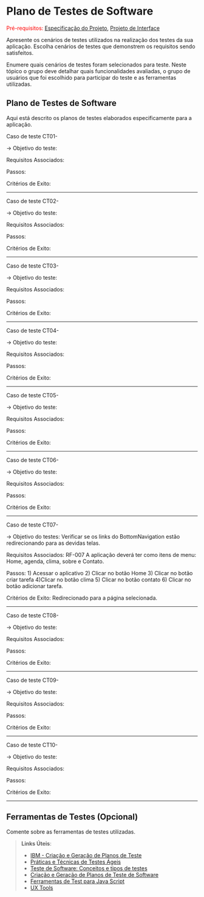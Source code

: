 # Plano de Testes de Software

<span style="color:red">Pré-requisitos: <a href="2-Especificação do Projeto.md"> Especificação do Projeto</a></span>, <a href="3-Projeto de Interface.md"> Projeto de Interface</a>

Apresente os cenários de testes utilizados na realização dos testes da sua aplicação. Escolha cenários de testes que demonstrem os requisitos sendo satisfeitos.

Enumere quais cenários de testes foram selecionados para teste. Neste tópico o grupo deve detalhar quais funcionalidades avaliadas, o grupo de usuários que foi escolhido para participar do teste e as ferramentas utilizadas.

## Plano de Testes de Software

Aqui está descrito os planos de testes elaborados especificamente para a aplicação.

Caso de teste CT01-

-> Objetivo do teste:

Requisitos Associados:

Passos:

Critérios de Exito:

---

Caso de teste CT02-

-> Objetivo do teste:

Requisitos Associados:

Passos:

Critérios de Exito:

---

Caso de teste CT03-

-> Objetivo do teste:

Requisitos Associados:

Passos:

Critérios de Exito:

---

Caso de teste CT04-

-> Objetivo do teste:

Requisitos Associados:

Passos:

Critérios de Exito:

---

Caso de teste CT05-

-> Objetivo do teste:

Requisitos Associados:

Passos:

Critérios de Exito:

---

Caso de teste CT06-

-> Objetivo do teste:

Requisitos Associados:

Passos:

Critérios de Exito:

---

Caso de teste CT07- 

-> Objetivo do testes: Verificar se os links do BottomNavigation estão redirecionando para as devidas telas.

Requisitos Associados: RF-007 	A aplicação deverá ter como itens de menu: Home, agenda, clima, sobre e Contato.

Passos: 1) Acessar o aplicativo 2) Clicar no botão Home 3) Clicar no botão criar tarefa 4)Clicar no botão clima 5) Clicar no botão contato 6) Clicar no botão adicionar tarefa.

Critérios de Exito: Redirecionado para a página selecionada.

---

Caso de teste CT08-

-> Objetivo do teste:

Requisitos Associados:

Passos:

Critérios de Exito:

---

Caso de teste CT09-

-> Objetivo do teste:

Requisitos Associados:

Passos:

Critérios de Exito:

---

Caso de teste CT10-

-> Objetivo do teste:

Requisitos Associados:

Passos:

Critérios de Exito:

---
 
## Ferramentas de Testes (Opcional)

Comente sobre as ferramentas de testes utilizadas.
 
> **Links Úteis**:
> - [IBM - Criação e Geração de Planos de Teste](https://www.ibm.com/developerworks/br/local/rational/criacao_geracao_planos_testes_software/index.html)
> - [Práticas e Técnicas de Testes Ágeis](http://assiste.serpro.gov.br/serproagil/Apresenta/slides.pdf)
> -  [Teste de Software: Conceitos e tipos de testes](https://blog.onedaytesting.com.br/teste-de-software/)
> - [Criação e Geração de Planos de Teste de Software](https://www.ibm.com/developerworks/br/local/rational/criacao_geracao_planos_testes_software/index.html)
> - [Ferramentas de Test para Java Script](https://geekflare.com/javascript-unit-testing/)
> - [UX Tools](https://uxdesign.cc/ux-user-research-and-user-testing-tools-2d339d379dc7)
